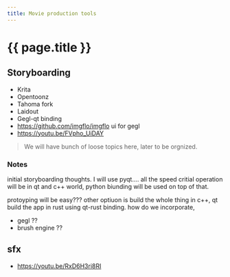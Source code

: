 ```yaml
---
title: Movie production tools
---
```


# {{ page.title }}
## Storyboarding

* Krita
* Opentoonz
* Tahoma fork
* Laidout
* Gegl-qt binding
* <https://github.com/imgflo/imgflo> ui for gegl
* <https://youtu.be/FVpho_UiDAY>

> We will have bunch of loose topics here, later to be orgnized.

### Notes
initial storyboarding thoughts. I will use pyqt.... all the speed critial operation will be in qt and c++ world, python biunding will be used on top of that.

protoyping will be easy???
other optiuon is build the whole thing in c++, qt
build the app in rust using qt-rust binding.
how do we incorporate,
- gegl ?? 
- brush engine ??

## sfx
* <https://youtu.be/RxD6H3ri8RI>